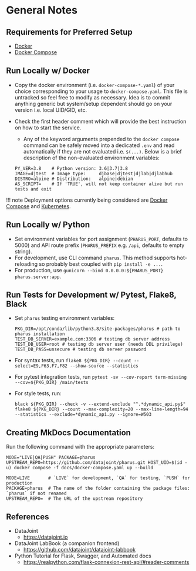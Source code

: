 # General Notes

## Requirements for Preferred Setup

- [Docker](https://docs.docker.com/get-docker/)
- [Docker Compose](https://docs.docker.com/compose/install/)

## Run Locally w/ Docker

- Copy the docker environment (i.e. `docker-compose-*.yaml`) of your
  choice corresponding to your usage to `docker-compose.yaml`. This
  file is untracked so feel free to modify as necessary. Idea is to
  commit anything generic but system/setup dependent should go on
  your version i.e. local UID/GID, etc.

- Check the first header comment which will provide the best
  instruction on how to start the service.

  - Any of the keyword arguments prepended to the `docker compose`
    command can be safely moved into a dedicated `.env` and read
    automatically if they are not evaluated i.e. `$(...)`. Below is a
    brief description of the non-evaluated environment variables:

  ```console
  PY_VER=3.8    # Python version: 3.6|3.7|3.8
  IMAGE=djtest  # Image type:     djbase|djtest|djlab|djlabhub
  DISTRO=alpine # Distribution:   alpine|debian
  AS_SCRIPT=    # If 'TRUE', will not keep container alive but run tests and exit
  ```

!!! note
    Deployment options currently being considered are [Docker
    Compose](https://docs.docker.com/compose/install/) and
    [Kubernetes](https://kubernetes.io/docs/tutorials/kubernetes-basics/).

## Run Locally w/ Python

- Set environment variables for port assignment (`PHARUS_PORT`,
  defaults to 5000) and API route prefix (`PHARUS_PREFIX` e.g. `/api`,
  defaults to empty string).
- For development, use CLI command `pharus`. This method supports
  hot-reloading so probably best coupled with `pip install -e ...`.
- For production, use
  `gunicorn --bind 0.0.0.0:${PHARUS_PORT} pharus.server:app`.

## Run Tests for Development w/ Pytest, Flake8, Black

- Set `pharus` testing environment variables:

  ```console
  PKG_DIR=/opt/conda/lib/python3.8/site-packages/pharus # path to pharus installation
  TEST_DB_SERVER=example.com:3306 # testing db server address
  TEST_DB_USER=root # testing db server user (needs DDL privilege)
  TEST_DB_PASS=unsecure # testing db server password
  ```

- For syntax tests, run
  `flake8 ${PKG_DIR} --count --select=E9,F63,F7,F82 --show-source --statistics`

- For pytest integration tests, run
  `pytest -sv --cov-report term-missing --cov=${PKG_DIR} /main/tests`

- For style tests, run:

  ```console
  black ${PKG_DIR} --check -v --extend-exclude "^.*dynamic_api.py$"
  flake8 ${PKG_DIR} --count --max-complexity=20 --max-line-length=94 --statistics --exclude=*dynamic_api.py --ignore=W503
  ```

## Creating MkDocs Documentation

Run the following command with the appropriate parameters:

```console
MODE="LIVE|QA|PUSH" PACKAGE=pharus UPSTREAM_REPO=https://github.com/datajoint/pharus.git HOST_UID=$(id -u) docker compose -f docs/docker-compose.yaml up --build
```

```console
MODE=LIVE       # `LIVE` for development, `QA` for testing, `PUSH` for production
PACKAGE=pharus  # The name of the folder containing the package files: `pharus` if not renamed
UPSTREAM_REPO=  # The URL of the upstream repository
```

## References

- DataJoint
  - <https://datajoint.io>
- DataJoint LabBook (a companion frontend)
  - <https://github.com/datajoint/datajoint-labbook>
- Python Tutorial for Flask, Swagger, and Automated docs
  - <https://realpython.com/flask-connexion-rest-api/#reader-comments>
